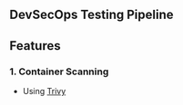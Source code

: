## DevSecOps Testing Pipeline

## Features

### 1. Container Scanning
- Using [Trivy](https://github.com/aquasecurity/trivy)